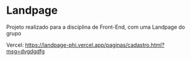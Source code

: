 # Landpage
Projeto realizado para a disciplina de Front-End, com uma Landpage do grupo

Vercel: https://landpage-phi.vercel.app/paginas/cadastro.html?msg=dvgdgdfg